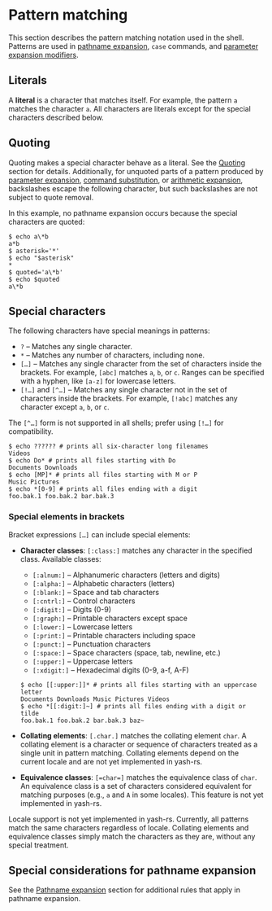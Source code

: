 # Pattern matching

This section describes the pattern matching notation used in the shell. Patterns are used in [pathname expansion](language/words/globbing.md), `case` commands, and [parameter expansion modifiers](language/words/parameters.md#modifiers).

## Literals

A **literal** is a character that matches itself. For example, the pattern `a` matches the character `a`. All characters are literals except for the special characters described below.

## Quoting

Quoting makes a special character behave as a literal. See the [Quoting](language/words/quoting.md) section for details. Additionally, for unquoted parts of a pattern produced by [parameter expansion](language/words/parameters.md), [command substitution](language/words/command_substitution.md), or [arithmetic expansion](language/words/arithmetic.md), backslashes escape the following character, but such backslashes are not subject to quote removal.

In this example, no pathname expansion occurs because the special characters are quoted:

```shell
$ echo a\*b
a*b
$ asterisk='*'
$ echo "$asterisk"
*
$ quoted='a\*b'
$ echo $quoted
a\*b
```

## Special characters

The following characters have special meanings in patterns:

- `?` – Matches any single character.
- `*` – Matches any number of characters, including none.
- `[…]` – Matches any single character from the set of characters inside the brackets. For example, `[abc]` matches `a`, `b`, or `c`. Ranges can be specified with a hyphen, like `[a-z]` for lowercase letters.
- `[!…]` and `[^…]` – Matches any single character not in the set of characters inside the brackets. For example, `[!abc]` matches any character except `a`, `b`, or `c`.

The `[^…]` form is not supported in all shells; prefer using `[!…]` for compatibility.

```shell,no_run
$ echo ?????? # prints all six-character long filenames
Videos
$ echo Do* # prints all files starting with Do
Documents Downloads
$ echo [MP]* # prints all files starting with M or P
Music Pictures
$ echo *[0-9] # prints all files ending with a digit
foo.bak.1 foo.bak.2 bar.bak.3
```

### Special elements in brackets

Bracket expressions `[…]` can include special elements:

- **Character classes**: `[:class:]` matches any character in the specified class. Available classes:
    - `[:alnum:]` – Alphanumeric characters (letters and digits)
    - `[:alpha:]` – Alphabetic characters (letters)
    - `[:blank:]` – Space and tab characters
    - `[:cntrl:]` – Control characters
    - `[:digit:]` – Digits (0-9)
    - `[:graph:]` – Printable characters except space
    - `[:lower:]` – Lowercase letters
    - `[:print:]` – Printable characters including space
    - `[:punct:]` – Punctuation characters
    - `[:space:]` – Space characters (space, tab, newline, etc.)
    - `[:upper:]` – Uppercase letters
    - `[:xdigit:]` – Hexadecimal digits (0-9, a-f, A-F)

    ```shell,no_run
    $ echo [[:upper:]]* # prints all files starting with an uppercase letter
    Documents Downloads Music Pictures Videos
    $ echo *[[:digit:]~] # prints all files ending with a digit or tilde
    foo.bak.1 foo.bak.2 bar.bak.3 baz~
    ```

- **Collating elements**: `[.char.]` matches the collating element `char`. A collating element is a character or sequence of characters treated as a single unit in pattern matching. Collating elements depend on the current locale and are not yet implemented in yash-rs.

- **Equivalence classes**: `[=char=]` matches the equivalence class of `char`. An equivalence class is a set of characters considered equivalent for matching purposes (e.g., `a` and `A` in some locales). This feature is not yet implemented in yash-rs.

<p class="warning">
Locale support is not yet implemented in yash-rs. Currently, all patterns match the same characters regardless of locale. Collating elements and equivalence classes simply match the characters as they are, without any special treatment.
</p>

<!-- TODO caseglob -->

## Special considerations for pathname expansion

See the [Pathname expansion](language/words/globbing.md#pattern-syntax) section for additional rules that apply in pathname expansion.
